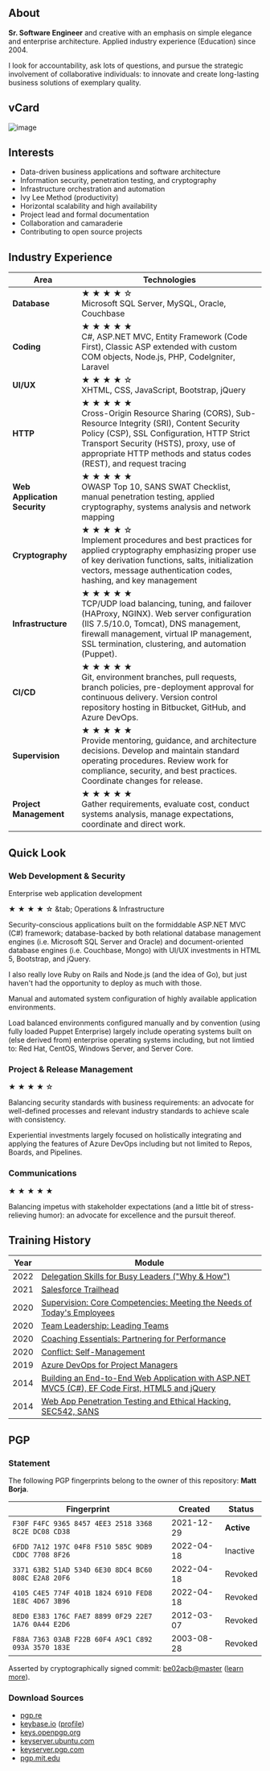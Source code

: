 ## About
**Sr. Software Engineer** and creative with an emphasis on simple elegance and enterprise architecture. Applied industry experience (Education) since 2004.

I look for accountability, ask lots of questions, and pursue the strategic involvement of collaborative individuals: to innovate and create long-lasting business solutions of exemplary quality.

## vCard
![image](https://github.com/mattborja/mattborja/assets/3855027/5f65da1c-b5e9-4148-9618-11855a15ac9a)

## Interests
- Data-driven business applications and software architecture
- Information security, penetration testing, and cryptography
- Infrastructure orchestration and automation
- Ivy Lee Method (productivity)
- Horizontal scalability and high availability
- Project lead and formal documentation
- Collaboration and camaraderie
- Contributing to open source projects

## Industry Experience
|Area|Technologies|
|-|-|
|**Database**|★ ★ ★ ★ ☆<br />Microsoft SQL Server, MySQL, Oracle, Couchbase|
|**Coding**|★ ★ ★ ★ ★<br />C#, ASP.NET MVC, Entity Framework (Code First), Classic ASP extended with custom COM objects, Node.js, PHP, CodeIgniter, Laravel|
|**UI/UX**|★ ★ ★ ★ ☆<br />XHTML, CSS, JavaScript, Bootstrap, jQuery|
|**HTTP**|★ ★ ★ ★ ★<br />Cross-Origin Resource Sharing (CORS), Sub-Resource Integrity (SRI), Content Security Policy (CSP), SSL Configuration, HTTP Strict Transport Security (HSTS), proxy, use of appropriate HTTP methods and status codes (REST), and request tracing|
|**Web Application Security**|★ ★ ★ ★ ★<br />OWASP Top 10, SANS SWAT Checklist, manual penetration testing, applied cryptography, systems analysis and network mapping|
|**Cryptography**|★ ★ ★ ★ ☆<br />Implement procedures and best practices for applied cryptography emphasizing proper use of key derivation functions, salts, initialization vectors, message authentication codes, hashing, and key management|
|**Infrastructure**|★ ★ ★ ★ ★<br />TCP/UDP load balancing, tuning, and failover (HAProxy, NGINX). Web server configuration (IIS 7.5/10.0, Tomcat), DNS management, firewall management, virtual IP management, SSL termination, clustering, and automation (Puppet).|
|**CI/CD**|★ ★ ★ ★ ★<br />Git, environment branches, pull requests, branch policies, pre-deployment approval for continuous delivery. Version control repository hosting in Bitbucket, GitHub, and Azure DevOps.|
|**Supervision**|★ ★ ★ ★ ★<br />Provide mentoring, guidance, and architecture decisions. Develop and maintain standard operating procedures. Review work for compliance, security, and best practices. Coordinate changes for release.|
|**Project Management**|★ ★ ★ ★ ★<br />Gather requirements, evaluate cost, conduct systems analysis, manage expectations, coordinate and direct work.|

## Quick Look

### Web Development & Security
 Enterprise web application development

★ ★ ★ ★ ☆ &tab; Operations & Infrastructure


Security-conscious applications built on the formiddable ASP.NET MVC (C#) framework; database-backed by both relational database management engines (i.e. Microsoft SQL Server and Oracle) and document-oriented database engines (i.e. Couchbase, Mongo) with UI/UX investments in HTML 5, Bootstrap, and jQuery.

I also really love Ruby on Rails and Node.js (and the idea of Go), but just haven't had the opportunity to deploy as much with those.


Manual and automated system configuration of highly available application environments.

Load balanced environments configured manually and by convention (using fully loaded Puppet Enterprise) largely include operating systems built on (else derived from) enterprise operating systems including, but not limtied to: Red Hat, CentOS, Windows Server, and Server Core.

### Project & Release Management

★ ★ ★ ★ ☆

Balancing security standards with business requirements: an advocate for well-defined processes and relevant industry standards to achieve scale with consistency.

Experiential investments largely focused on holistically integrating and applying the features of Azure DevOps including but not limited to Repos, Boards, and Pipelines.

### Communications

★ ★ ★ ★ ★

Balancing impetus with stakeholder expectations (and a little bit of stress-relieving humor): an advocate for excellence and the pursuit thereof.

## Training History
|Year|Module|
|-|-|
| 2022 | [Delegation Skills for Busy Leaders ("Why & How")](https://www.linkedin.com/pulse/delegation-skills-busy-leaders-why-how-michael-lin/) |
| 2021 | [Salesforce Trailhead](https://trailblazer.me/id/mattborja) |
| 2020 | [Supervision: Core Competencies: Meeting the Needs of Today's Employees](https://trainingandevents.employerscouncil.org/catalog/?category=Leadership) |
| 2020 | [Team Leadership: Leading Teams](https://trainingandevents.employerscouncil.org/catalog/?category=Leadership) |
| 2020 | [Coaching Essentials: Partnering for Performance](https://trainingandevents.employerscouncil.org/catalog/?category=Leadership) |
| 2020 | [Conflict: Self-Management](https://trainingandevents.employerscouncil.org/catalog/?category=Leadership) |
| 2019 | [Azure DevOps for Project Managers](https://www.udemy.com/course/azure-devops-for-project-managers-business-analysts/) |
| 2014 | [Building an End-to-End Web Application with ASP.NET MVC5 (C#), EF Code First, HTML5 and jQuery](https://www.interfacett.com/training/dev500-building-an-html5-end-to-end-web-application-with-asp-net-mvc5-ef-code-first-and-jquery/) |
| 2014 | [Web App Penetration Testing and Ethical Hacking, SEC542, SANS](https://www.sans.org/cyber-security-courses/web-app-penetration-testing-ethical-hacking/) |

## PGP

### Statement
The following PGP fingerprints belong to the owner of this repository: **Matt Borja**.

| Fingerprint                                         | Created    | Status     |
|-----------------------------------------------------|------------|------------|
| `F30F F4FC 9365 8457 4EE3 2518 3368 8C2E DC08 CD38` | 2021-12-29 | **Active** |
| `6FDD 7A12 197C 04F8 F510 585C 9DB9 CDDC 7708 8F26` | 2022-04-18 | Inactive   |
| `3371 63B2 51AD 534D 6E30 8DC4 BC60 808C E2A8 20F6` | 2022-04-18 | Revoked    |
| `4105 C4E5 774F 401B 1824 6910 FED8 1E8C 4D67 3B96` | 2022-04-18 | Revoked    |
| `8ED0 E383 176C FAE7 8899 0F29 22E7 1A76 0A44 E2D6` | 2012-03-07 | Revoked    |
| `F88A 7363 03AB F22B 60F4 A9C1 C892 093A 3570 183E` | 2003-08-28 | Revoked    |

Asserted by cryptographically signed commit: [be02acb@master](https://github.com/mattborja/mattborja/commit/be02acb5fa564d57e5bad40be1518c796d79e742) ([learn more](https://docs.github.com/en/authentication/managing-commit-signature-verification/displaying-verification-statuses-for-all-of-your-commits)).

### Download Sources
- [pgp.re](https://pgp.re/pks/lookup?search=0xF30FF4FC936584574EE3251833688C2EDC08CD38&fingerprint=on&op=index)
- [keybase.io](https://keybase.io/mattborja/pgp_keys.asc?fingerprint=f30ff4fc936584574ee3251833688c2edc08cd38) ([profile](https://keybase.io/mattborja))
- [keys.openpgp.org](https://keys.openpgp.org/vks/v1/by-fingerprint/F30FF4FC936584574EE3251833688C2EDC08CD38)
- [keyserver.ubuntu.com](https://keyserver.ubuntu.com/pks/lookup?op=get&search=0xf30ff4fc936584574ee3251833688c2edc08cd38)
- [keyserver.pgp.com](https://keyserver.pgp.com/vkd/DownloadKey.event?keyid=0x33688C2EDC08CD38)
- [pgp.mit.edu](https://pgp.mit.edu/pks/lookup?op=get&search=0xf30ff4fc936584574ee3251833688c2edc08cd38)
